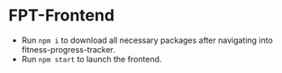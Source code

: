 # FPT-Frontend
- Run `npm i` to download all necessary packages after navigating into fitness-progress-tracker.
- Run `npm start` to launch the frontend.
